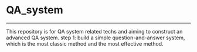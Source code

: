 # QA_system
---
This repository is for QA system related techs and aiming to construct an advanced QA system. 
step 1: build a simple question-and-answer system, which is the most classic method and the most effective method. 

